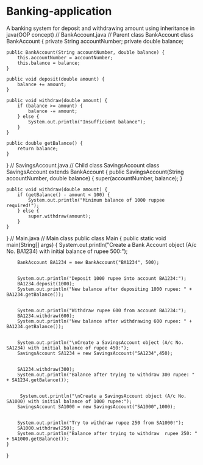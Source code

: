 # Banking-application
A banking system for deposit and withdrawing amount using inheritance in java(OOP concept)
// BankAccount.java
// Parent class BankAccount
 class BankAccount {
    private String accountNumber;
    private double balance;

    public BankAccount(String accountNumber, double balance) {
        this.accountNumber = accountNumber;
        this.balance = balance;
    }

    public void deposit(double amount) {
        balance += amount;
    }

    public void withdraw(double amount) {
        if (balance >= amount) {
            balance -= amount;
        } else {
            System.out.println("Insufficient balance");
        }
    }

    public double getBalance() {
        return balance;
    }
}
// SavingsAccount.java
// Child class SavingsAccount
 class SavingsAccount extends BankAccount {
    public SavingsAccount(String accountNumber, double balance) {
        super(accountNumber, balance);
    }


    public void withdraw(double amount) {
        if (getBalance() - amount < 100) {
            System.out.println("Minimum balance of 1000 ruppee required!");
        } else {
            super.withdraw(amount);
        }
    }
}
// Main.java
// Main class
public class Main {
    public static void main(String[] args) {
        System.out.println("Create a Bank Account object (A/c No. BA1234) with initial balance of rupee 500:");

        BankAccount BA1234 = new BankAccount("BA1234", 500);


        System.out.println("Deposit 1000 rupee into account BA1234:");
        BA1234.deposit(1000);
        System.out.println("New balance after depositing 1000 rupee: " + BA1234.getBalance());


        System.out.println("Withdraw rupee 600 from account BA1234:");
        BA1234.withdraw(600);
        System.out.println("New balance after withdrawing 600 rupee: " + BA1234.getBalance());


        System.out.println("\nCreate a SavingsAccount object (A/c No. SA1234) with initial balance of rupee 450:");
        SavingsAccount SA1234 = new SavingsAccount("SA1234",450);


        SA1234.withdraw(300);
        System.out.println("Balance after trying to withdraw 300 rupee: " + SA1234.getBalance());


         System.out.println("\nCreate a SavingsAccount object (A/c No. SA1000) with initial balance of 1000 rupee:");
        SavingsAccount SA1000 = new SavingsAccount("SA1000",1000);


        System.out.println("Try to withdraw rupee 250 from SA1000!");
        SA1000.withdraw(250);
        System.out.println("Balance after trying to withdraw  rupee 250: " + SA1000.getBalance());
    }
}

